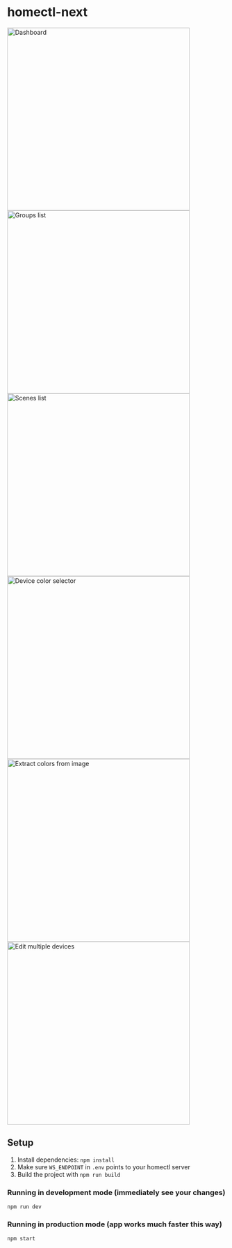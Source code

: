 # homectl-next

<div>
<img title="Dashboard" style="height: 420px" src="https://github.com/user-attachments/assets/5281e8bd-bf23-4b0d-9a02-e4dee423d2f5" />
<img title="Groups list" style="height: 420px" src="https://github.com/user-attachments/assets/e2400776-f778-4b25-a3a5-99a3e8f12c01" />
<img title="Scenes list" style="height: 420px" src="https://github.com/user-attachments/assets/d1066f45-8339-4b80-8271-48c3c4dc6917" />
<img title="Device color selector" style="height: 420px" src="https://github.com/user-attachments/assets/d1f29311-86a8-471e-a9e5-2319ea257f3b" />
<img title="Extract colors from image" style="height: 420px" src="https://github.com/user-attachments/assets/e9d25dea-690a-4ee0-83be-6fd2d546ffa4" />
<img title="Edit multiple devices" style="height: 420px" src="https://github.com/user-attachments/assets/d5145eaa-bbb1-4a5e-9828-105fa84a85e8" />
</div>

## Setup

1. Install dependencies: `npm install`
2. Make sure `WS_ENDPOINT` in `.env` points to your homectl server
3. Build the project with `npm run build`

### Running in development mode (immediately see your changes)

```
npm run dev
```

### Running in production mode (app works much faster this way)

```
npm start
```
